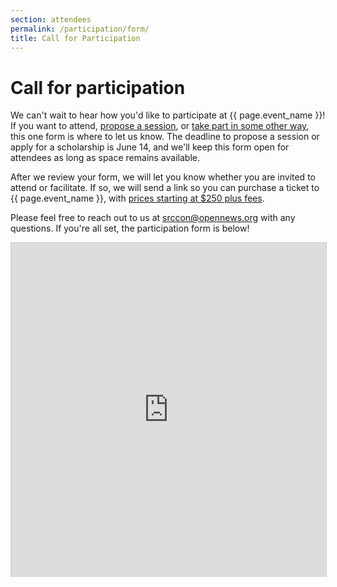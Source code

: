 ```yaml
---
section: attendees
permalink: /participation/form/
title: Call for Participation
---
```


# Call for participation

We can't wait to hear how you'd like to participate at {{ page.event_name }}! If you want to attend, [propose a session](/sessions/proposal-guide/), or [take part in some other way](/attendees), this one form is where to let us know. The deadline to propose a session or apply for a scholarship is June 14, and we'll keep this form open for attendees as long as space remains available.

After we review your form, we will let you know whether you are invited to attend or facilitate. If so, we will send a link so you can purchase a ticket to {{ page.event_name }}, with <a href="/attendees/#tickets">prices starting at $250 plus fees</a>.

Please feel free to reach out to us at [srccon@opennews.org](mailto:srccon@opennews.org) with any questions. If you're all set, the participation form is below!

<iframe class="airtable-embed" src="https://airtable.com/embed/shrUhEFD95klupkAL?backgroundColor=green" frameborder="0" onmousewheel="" width="100%" height="533" style="background: transparent; border: 1px solid #ccc;"></iframe>
